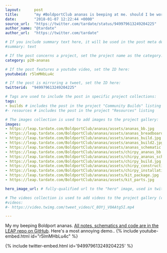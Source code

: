 ```yaml
---
layout:      post
title:       "my #BoldportClub ananas is beeping at me. should I be worried?! LEAP#369"
date:        "2018-01-07 12:22:44 +0000"
source_url:  "https://twitter.com/tardate/status/949979613249204225"
author_name: "@tardate"
author_url:  "https://twitter.com/tardate"

# If you include summary text here, it will be used in the post meta description instead of an excerpt from the post body
#summary: text

# If the post concerns a project, set the project name as the category:
category: p20-ananas

# If the post features a youtube video, set the ID here:
youtubeid: r5lmMHbLu4c

# If the post is mirroring a tweet, set the ID here:
twitterid:  "949979613249204225"

# Tags are used to include the post in specific project collections:
tags:
- builds # includes the post in the project "Community Builds" listing
#- resources # includes the post in the project "Resources" listing

# The images collection is used to add images to the project gallery:
images:
- https://leap.tardate.com/BoldportClub/ananas/assets/ananas_bb.jpg
- https://leap.tardate.com/BoldportClub/ananas/assets/ananas_breadboard_build.jpg
- https://leap.tardate.com/BoldportClub/ananas/assets/ananas_build.jpg
- https://leap.tardate.com/BoldportClub/ananas/assets/ananas_build2.jpg
- https://leap.tardate.com/BoldportClub/ananas/assets/ananas_schematic.jpg
- https://leap.tardate.com/BoldportClub/ananas/assets/chirpy_ananas_bb.jpg
- https://leap.tardate.com/BoldportClub/ananas/assets/chirpy_ananas_schematic.jpg
- https://leap.tardate.com/BoldportClub/ananas/assets/chirpy_build.jpg
- https://leap.tardate.com/BoldportClub/ananas/assets/chirpy_construction.jpg
- https://leap.tardate.com/BoldportClub/ananas/assets/chirpy_installation.jpg
- https://leap.tardate.com/BoldportClub/ananas/assets/kit_package.jpg
- https://leap.tardate.com/BoldportClub/ananas/assets/kit_parts.jpg

hero_image_url: # fully-qualified url to the "hero" image, used in twitter cards for example

# The videos collection is used to add videos to the project gallery (currently only mp4):
#videos:
#- https://video.twimg.com/tweet_video/C_8OYj_V0AAtg5I.mp4

---
```


My my beeping Boldport ananas.
[All notes, schematics and code are in the LEAP repo on GitHub](https://github.com/tardate/LittleArduinoProjects/tree/master/BoldportClub/binco).
Here's a most annoying demo..
{% include youtube-embed.html id="r5lmMHbLu4c" %}

{% include twitter-embed.html id='949979613249204225' %}


